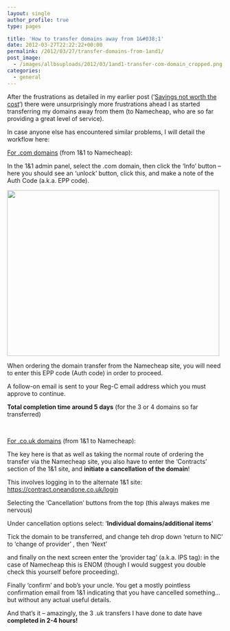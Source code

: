 ```yaml
---
layout: single
author_profile: true
type: pages

title: 'How to transfer domains away from 1&#038;1'
date: 2012-03-27T22:22:22+00:00
permalink: /2012/03/27/transfer-domains-from-1and1/
post_image:
  - /images/allbsuploads/2012/03/1and1-transfer-com-domain_cropped.png
categories:
  - general
---
```

After the frustrations as detailed in my earlier post (&#8216;<a title="All BS : 1&1, savings not worth the cost" href="http://allbs.co.uk/2012/03/27/1and1-savings-not-worth-the-cost/" target="_blank">Savings not worth the cost</a>&#8216;) there were unsurprisingly more frustrations ahead I as started transferring my domains away from them (to Namecheap, who are so far providing a great level of service).

In case anyone else has encountered similar problems, I will detail the workflow here:

<span style="text-decoration: underline;">For .com domains</span> (from 1&1 to Namecheap):

In the 1&1 admin panel, select the .com domain, then click the &#8216;Info&#8217; button &#8211; here you should see an &#8216;unlock&#8217; button, click this, and make a note of the Auth Code (a.k.a. EPP code).

<img class="aligncenter size-full wp-image-470" title="1and1 transfer com domain" src="http://ox10.it/allbs/wp-content/uploads/2012/03/1and1-transfer-com-domain.png" alt="" width="494" height="386" srcset="/images/allbsuploads/2012/03/1and1-transfer-com-domain-300x234.png 300w, /images/allbsuploads/2012/03/1and1-transfer-com-domain.png 494w" sizes="(max-width: 494px) 100vw, 494px" />

When ordering the domain transfer from the Namecheap site, you will need to enter this EPP code (Auth code) in order to proceed.

A follow-on email is sent to your Reg-C email address which you must approve to continue.

**Total completion time around 5 days** (for the 3 or 4 domains so far transferred)

&nbsp;

<span style="text-decoration: underline;">For .co.uk domains</span> (from 1&1 to Namecheap):

The key here is that as well as taking the normal route of ordering the transfer via the Namecheap site, you also have to enter the &#8216;Contracts&#8217; section of the 1&1 site, and **initiate a cancellation of the domain**!

This involves logging in to the alternate 1&1 site: <a title="https://contract.oneandone.co.uk/login" href="https://contract.oneandone.co.uk/login" target="_blank">https://contract.oneandone.co.uk/login</a>

Selecting the &#8216;Cancellation&#8217; buttons from the top (this always makes me nervous)

Under cancellation options select: &#8216;**Individual domains/additional items**&#8216;

Tick the domain to be transferred, and change teh drop down &#8216;return to NIC&#8217; to &#8216;change of provider&#8217; , then &#8216;Next&#8217;

and finally on the next screen enter the &#8216;provider tag&#8217; (a.k.a. IPS tag): in the case of Namecheap this is ENOM (though I would suggest you double check this yourself before proceeding).

Finally &#8216;confirm&#8217; and bob&#8217;s your uncle. You get a mostly pointless confirmation email from 1&1 indicating that you have cancelled something&#8230; but without any actual useful details.

And that&#8217;s it &#8211; amazingly, the 3 .uk transfers I have done to date have **completed in 2-4 hours!**

&nbsp;
